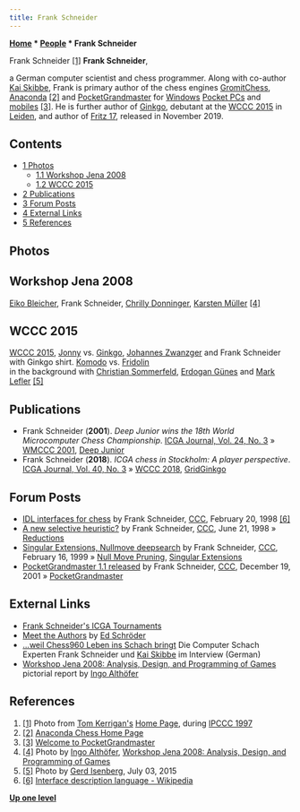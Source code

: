 ```yaml
---
title: Frank Schneider
---
```

**[Home](Home "Home") * [People](People "People") * Frank Schneider**

[](http://www.tckerrigan.com/Chess/Stobor/Paderborn/) Frank Schneider <a id="cite-note-1" href="#cite-ref-1">[1]</a>
**Frank Schneider**,

a German computer scientist and chess programmer. Along with co-author [Kai Skibbe](Kai_Skibbe "Kai Skibbe"), Frank is primary author of the chess engines [GromitChess](Gromit "Gromit"), [Anaconda](Anaconda "Anaconda") <a id="cite-note-2" href="#cite-ref-2">[2]</a> and [PocketGrandmaster](PocketGrandmaster "PocketGrandmaster") for [Windows](Windows "Windows") [Pocket PCs](index.php?title=Pocket_PC&action=edit&redlink=1 "Pocket PC (page does not exist)") and [mobiles](https://en.wikipedia.org/wiki/Windows_Mobile) <a id="cite-note-3" href="#cite-ref-3">[3]</a>. He is further author of [Ginkgo](Ginkgo "Ginkgo"), debutant at the [WCCC 2015](WCCC_2015 "WCCC 2015") in [Leiden](Leiden_University "Leiden University"), and author of [Fritz 17](Fritz "Fritz"), released in November 2019.

## Contents

- [1 Photos](#photos)
  - [1.1 Workshop Jena 2008](#workshop-jena-2008)
  - [1.2 WCCC 2015](#wccc-2015)
- [2 Publications](#publications)
- [3 Forum Posts](#forum-posts)
- [4 External Links](#external-links)
- [5 References](#references)

## Photos

## Workshop Jena 2008

[](http://www.althofer.de/workshop-2008.html)
[Eiko Bleicher](Eiko_Bleicher "Eiko Bleicher"), Frank Schneider, [Chrilly Donninger](Chrilly_Donninger "Chrilly Donninger"), [Karsten Müller](Karsten_M%C3%BCller "Karsten Müller") <a id="cite-note-4" href="#cite-ref-4">[4]</a>

## WCCC 2015

[](WCCC_2015 "WCCC 2015")
[WCCC 2015](WCCC_2015 "WCCC 2015"), [Jonny](Jonny "Jonny") vs. [Ginkgo](Ginkgo "Ginkgo"), [Johannes Zwanzger](Johannes_Zwanzger "Johannes Zwanzger") and Frank Schneider with Ginkgo shirt. [Komodo](Komodo "Komodo") vs. [Fridolin](Fridolin "Fridolin")\
in the background with [Christian Sommerfeld](Christian_Sommerfeld "Christian Sommerfeld"), [Erdogan Günes](Erdogan_G%C3%BCnes "Erdogan Günes") and [Mark Lefler](Mark_Lefler "Mark Lefler") <a id="cite-note-5" href="#cite-ref-5">[5]</a>

## Publications

- Frank Schneider (**2001**). *Deep Junior wins the 18th World Microcomputer Chess Championship*. [ICGA Journal, Vol. 24, No. 3](ICGA_Journal#24_3 "ICGA Journal") » [WMCCC 2001](WMCCC_2001 "WMCCC 2001"), [Deep Junior](Junior "Junior")
- Frank Schneider (**2018**). *ICGA chess in Stockholm: A player perspective*. [ICGA Journal, Vol. 40, No. 3](ICGA_Journal#40_3 "ICGA Journal") » [WCCC 2018](WCCC_2018 "WCCC 2018"), [GridGinkgo](GridGinkgo "GridGinkgo")

## Forum Posts

- [IDL interfaces for chess](https://www.stmintz.com/ccc/index.php?id=15163) by Frank Schneider, [CCC](CCC "CCC"), February 20, 1998 <a id="cite-note-6" href="#cite-ref-6">[6]</a>
- [A new selective heuristic?](https://www.stmintz.com/ccc/index.php?id=21017) by Frank Schneider, [CCC](CCC "CCC"), June 21, 1998 » [Reductions](Reductions "Reductions")
- [Singular Extensions, Nullmove deepsearch](https://www.stmintz.com/ccc/index.php?id=43328) by Frank Schneider, [CCC](CCC "CCC"), February 16, 1999 » [Null Move Pruning](Null_Move_Pruning "Null Move Pruning"), [Singular Extensions](Singular_Extensions "Singular Extensions")
- [PocketGrandmaster 1.1 released](https://www.stmintz.com/ccc/index.php?id=202624) by Frank Schneider, [CCC](CCC "CCC"), December 19, 2001 » [PocketGrandmaster](PocketGrandmaster "PocketGrandmaster")

## External Links

- [Frank Schneider's ICGA Tournaments](https://www.game-ai-forum.org/icga-tournaments/person.php?id=65)
- [Meet the Authors](http://www.rebel.nl/authors.htm) by [Ed Schröder](Ed_Schroder "Ed Schroder")
- [...weil Chess960 Leben ins Schach bringt](http://www.chesstigers.de/ccm9_index_news.php?id=760&rubrik=6&lang=0&kat=6) Die Computer Schach Experten Frank Schneider und [Kai Skibbe](Kai_Skibbe "Kai Skibbe") im Interview (German)
- [Workshop Jena 2008: Analysis, Design, and Programming of Games](http://www.althofer.de/workshop-2008.html) pictorial report by [Ingo Althöfer](Ingo_Alth%C3%B6fer "Ingo Althöfer")

## References

1. <a id="cite-ref-1" href="#cite-note-1">[1]</a> Photo from [Tom Kerrigan's](Tom_Kerrigan "Tom Kerrigan") [Home Page](http://www.tckerrigan.com/Chess/Stobor/Paderborn/), during [IPCCC 1997](IPCCC_1997 "IPCCC 1997")
1. <a id="cite-ref-2" href="#cite-note-2">[2]</a> [Anaconda Chess Home Page](http://hobblefrank.homepage.t-online.de/AnacondaChess/index.htm)
1. <a id="cite-ref-3" href="#cite-note-3">[3]</a> [Welcome to PocketGrandmaster](http://www.pocketgrandmaster.com/english/index.html)
1. <a id="cite-ref-4" href="#cite-note-4">[4]</a> Photo by [Ingo Althöfer](Ingo_Alth%C3%B6fer "Ingo Althöfer"), [Workshop Jena 2008: Analysis, Design, and Programming of Games](http://www.althofer.de/workshop-2008.html)
1. <a id="cite-ref-5" href="#cite-note-5">[5]</a> Photo by [Gerd Isenberg](Gerd_Isenberg "Gerd Isenberg"), July 03, 2015
1. <a id="cite-ref-6" href="#cite-note-6">[6]</a> [Interface description language - Wikipedia](https://en.wikipedia.org/wiki/Interface_description_language)

**[Up one level](People "People")**

